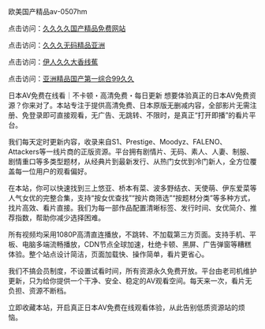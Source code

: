 欧美国产精品aⅴ-0507hm


点击访问：<a href="https://gda-c7m.pages.dev/">久久久久国产精品免费网站</a>

点击访问：<a href="https://bsdf-5f5.pages.dev/">久久久无码精品亚洲</a>

点击访问：<a href="https://tfda.pages.dev/">伊人久久大香线蕉</a>

点击访问：<a href="https://gsd-agv.pages.dev/">亚洲精品国产第一综合99久久</a>


日本AV免费在线看｜不卡顿・高清免费・每日更新
想要体验真正的日本AV免费资源？你来对了。本站专注于提供高清免费、日本原版无删减内容，全部影片无需注册、免登录即可直接观看，无广告、无跳转、不限时，是真正“打开即播”的看片平台。

我们每天定时更新内容，收录来自S1、Prestige、Moodyz、FALENO、Attackers等一线片商的正版资源。平台拥有剧情片、无码、素人、人妻、制服、剧情重口等多类型题材，从经典片到最新发行、从热门女优到冷门新人，全方位覆盖每一位用户的观看偏好。

在本站，你可以快速找到三上悠亚、桥本有菜、波多野结衣、天使萌、伊东爱菜等人气女优的完整合集，支持“按女优查找”“按片商筛选”“按题材分类”等多种方式，找片高效、看片直接。我们为每一部作品配置清晰标签、发行时间、女优简介、推荐指数，帮助你减少选择困难。

所有视频均采用1080P高清直连播放，不跳转、不加载第三方页面。支持手机、平板、电脑多端流畅播放，CDN节点全球加速，杜绝卡顿、黑屏、广告弹窗等糟糕体验。整个站点设计简洁，页面加载快、操作简单，看片更省心。

我们不搞会员制度，不设置试看时间，所有资源永久免费开放。平台由老司机维护更新，只为给你提供一个干净、安全、稳定的AV观看空间。每天来一次，看片无负担、资源不断档。

立即收藏本站，开启真正日本AV免费在线观看体验，从此告别低质资源站的烦恼。

<span style="display:none;">[Canonical link](https://github.com/gg57687/5853012 ）</span>
